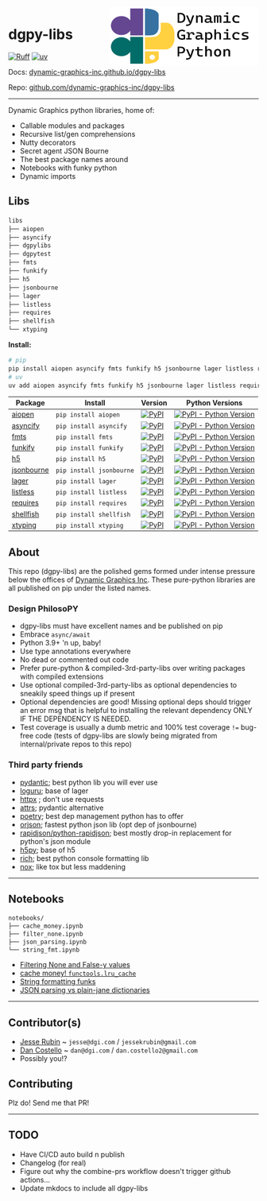 <a href="https://github.com/dynamic-graphics-inc/dgpy-libs">
<img align="right" src="https://github.com/dynamic-graphics-inc/dgpy-libs/blob/main/docs/images/dgpy_banner.svg?raw=true" alt="drawing" height="120" width="300"/>
</a>

# dgpy-libs

[![Ruff](https://img.shields.io/endpoint?url=https://raw.githubusercontent.com/astral-sh/ruff/main/assets/badge/v2.json)](https://github.com/astral-sh/ruff)
[![uv](https://img.shields.io/endpoint?url=https://raw.githubusercontent.com/astral-sh/uv/main/assets/badge/v0.json)](https://github.com/astral-sh/uv)

Docs: [dynamic-graphics-inc.github.io/dgpy-libs](https://dynamic-graphics-inc.github.io/dgpy-libs/)

Repo: [github.com/dynamic-graphics-inc/dgpy-libs](https://github.com/dynamic-graphics-inc/dgpy-libs)

---

Dynamic Graphics python libraries, home of:

- Callable modules and packages
- Recursive list/gen comprehensions
- Nutty decorators
- Secret agent JSON Bourne
- The best package names around
- Notebooks with funky python
- Dynamic imports

## Libs

```txt
libs
├── aiopen
├── asyncify
├── dgpylibs
├── dgpytest
├── fmts
├── funkify
├── h5
├── jsonbourne
├── lager
├── listless
├── requires
├── shellfish
└── xtyping
```

**Install:**

```bash
# pip
pip install aiopen asyncify fmts funkify h5 jsonbourne lager listless requires shellfish xtyping
# uv
uv add aiopen asyncify fmts funkify h5 jsonbourne lager listless requires shellfish xtyping
```

| Package | Install | Version | Python Versions |
|--------|---------|---------|-----------------|
| [aiopen](./libs/aiopen) | `pip install aiopen` | [![PyPI](https://img.shields.io/pypi/v/aiopen?style=flat-square&cacheSeconds=600)](https://pypi.org/project/aiopen/) | [![PyPI - Python Version](https://img.shields.io/pypi/pyversions/aiopen?style=flat-square&cacheSeconds=600)](https://pypi.org/project/aiopen/) |
| [asyncify](./libs/asyncify) | `pip install asyncify` | [![PyPI](https://img.shields.io/pypi/v/asyncify?style=flat-square&cacheSeconds=600)](https://pypi.org/project/asyncify/) | [![PyPI - Python Version](https://img.shields.io/pypi/pyversions/asyncify?style=flat-square&cacheSeconds=600)](https://pypi.org/project/asyncify/) |
| [fmts](./libs/fmts) | `pip install fmts` | [![PyPI](https://img.shields.io/pypi/v/fmts?style=flat-square&cacheSeconds=600)](https://pypi.org/project/fmts/) | [![PyPI - Python Version](https://img.shields.io/pypi/pyversions/fmts?style=flat-square&cacheSeconds=600)](https://pypi.org/project/fmts/) |
| [funkify](./libs/funkify) | `pip install funkify` | [![PyPI](https://img.shields.io/pypi/v/funkify?style=flat-square&cacheSeconds=600)](https://pypi.org/project/funkify/) | [![PyPI - Python Version](https://img.shields.io/pypi/pyversions/funkify?style=flat-square&cacheSeconds=600)](https://pypi.org/project/funkify/) |
| [h5](./libs/h5) | `pip install h5` | [![PyPI](https://img.shields.io/pypi/v/h5?style=flat-square&cacheSeconds=600)](https://pypi.org/project/h5/) | [![PyPI - Python Version](https://img.shields.io/pypi/pyversions/h5?style=flat-square&cacheSeconds=600)](https://pypi.org/project/h5/) |
| [jsonbourne](./libs/jsonbourne) | `pip install jsonbourne` | [![PyPI](https://img.shields.io/pypi/v/jsonbourne?style=flat-square&cacheSeconds=600)](https://pypi.org/project/jsonbourne/) | [![PyPI - Python Version](https://img.shields.io/pypi/pyversions/jsonbourne?style=flat-square&cacheSeconds=600)](https://pypi.org/project/jsonbourne/) |
| [lager](./libs/lager) | `pip install lager` | [![PyPI](https://img.shields.io/pypi/v/lager?style=flat-square&cacheSeconds=600)](https://pypi.org/project/lager/) | [![PyPI - Python Version](https://img.shields.io/pypi/pyversions/lager?style=flat-square&cacheSeconds=600)](https://pypi.org/project/lager/) |
| [listless](./libs/listless) | `pip install listless` | [![PyPI](https://img.shields.io/pypi/v/listless?style=flat-square&cacheSeconds=600)](https://pypi.org/project/listless/) | [![PyPI - Python Version](https://img.shields.io/pypi/pyversions/listless?style=flat-square&cacheSeconds=600)](https://pypi.org/project/listless/) |
| [requires](./libs/requires) | `pip install requires` | [![PyPI](https://img.shields.io/pypi/v/requires?style=flat-square&cacheSeconds=600)](https://pypi.org/project/requires/) | [![PyPI - Python Version](https://img.shields.io/pypi/pyversions/requires?style=flat-square&cacheSeconds=600)](https://pypi.org/project/requires/) |
| [shellfish](./libs/shellfish) | `pip install shellfish` | [![PyPI](https://img.shields.io/pypi/v/shellfish?style=flat-square&cacheSeconds=600)](https://pypi.org/project/shellfish/) | [![PyPI - Python Version](https://img.shields.io/pypi/pyversions/shellfish?style=flat-square&cacheSeconds=600)](https://pypi.org/project/shellfish/) |
| [xtyping](./libs/xtyping) | `pip install xtyping` | [![PyPI](https://img.shields.io/pypi/v/xtyping?style=flat-square&cacheSeconds=600)](https://pypi.org/project/xtyping/) | [![PyPI - Python Version](https://img.shields.io/pypi/pyversions/xtyping?style=flat-square&cacheSeconds=600)](https://pypi.org/project/xtyping/) |


## About

This repo (dgpy-libs) are the polished gems formed under intense pressure below the offices of [Dynamic Graphics Inc](http://dgi.com/). These pure-python libraries are all published on pip under the listed names.

### Design PhilosoPY

- dgpy-libs must have excellent names and be published on pip
- Embrace `async/await`
- Python 3.9+ 'n up, baby!
- Use type annotations everywhere
- No dead or commented out code
- Prefer pure-python & compiled-3rd-party-libs over writing packages with compiled extensions
- Use optional compiled-3rd-party-libs as optional dependencies to sneakily speed things up if present
- Optional dependencies are good! Missing optional deps should trigger an error msg that is helpful to installing the relevant dependency ONLY IF THE DEPENDENCY IS NEEDED.
- Test coverage is usually a dumb metric and 100% test coverage `!=` bug-free code (tests of dgpy-libs are slowly being migrated from internal/private repos to this repo)

### Third party friends

- [pydantic](https://pydantic-docs.helpmanual.io/); best python lib you will ever use
- [loguru](https://github.com/Delgan/loguru); base of lager
- [httpx](https://www.python-httpx.org/) ; don't use requests
- [attrs](https://github.com/python-attrs/attrs); pydantic alternative
- [poetry](https://github.com/python-poetry/poetry); best dep management python has to offer
- [orjson](https://github.com/ijl/orjson); fastest python json lib (opt dep of jsonbourne)
- [rapidjson/python-rapidjson](https://github.com/python-rapidjson/python-rapidjson); best mostly drop-in replacement for python's json module
- [h5py](https://github.com/h5py/h5py); base of h5
- [rich](https://github.com/willmcgugan/rich); best python console formatting lib
- [nox](https://github.com/theacodes/nox); like tox but less maddening

---

## Notebooks

```
notebooks/
├── cache_money.ipynb
├── filter_none.ipynb
├── json_parsing.ipynb
└── string_fmt.ipynb
```

- [Filtering None and False-y values](./notebooks/filter_none)
- [cache money! `functools.lru_cache`](./notebooks/cache_money)
- [String formatting funks](./notebooks/string_fmt)
- [JSON parsing vs plain-jane dictionaries](./notebooks/json_parsing)

---

## Contributor(s)

- [Jesse Rubin](https://github.com/jessekrubin) ~ `jesse@dgi.com` / `jessekrubin@gmail.com`
- [Dan Costello](https://github.com/dan-costello) ~ `dan@dgi.com` / `dan.costello2@gmail.com`
- Possibly you!?

## Contributing

Plz do! Send me that PR!

---

## TODO

- Have CI/CD auto build n publish
- Changelog (for real)
- Figure out why the combine-prs workflow doesn't trigger github actions...
- Update mkdocs to include all dgpy-libs
